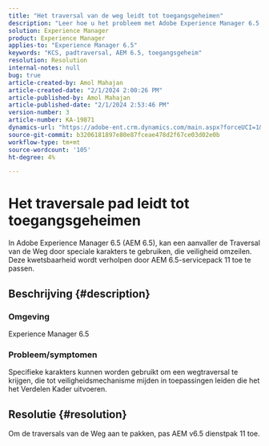```yaml
---
title: "Het traversal van de weg leidt tot toegangsgeheimen"
description: "Leer hoe u het probleem met Adobe Experience Manager 6.5 kunt oplossen waarbij padtraversal leidt tot een inbreuk op de beveiliging. Servicepack 11 toepassen."
solution: Experience Manager
product: Experience Manager
applies-to: "Experience Manager 6.5"
keywords: "KCS, padtraversal, AEM 6.5, toegangsgeheim"
resolution: Resolution
internal-notes: null
bug: true
article-created-by: Amol Mahajan
article-created-date: "2/1/2024 2:00:26 PM"
article-published-by: Amol Mahajan
article-published-date: "2/1/2024 2:53:46 PM"
version-number: 3
article-number: KA-19871
dynamics-url: "https://adobe-ent.crm.dynamics.com/main.aspx?forceUCI=1&pagetype=entityrecord&etn=knowledgearticle&id=5e44cd3b-0ac1-ee11-9079-6045bd0065f9"
source-git-commit: b3206181897e80e87fceae478d2f67ce03d02e0b
workflow-type: tm+mt
source-wordcount: '105'
ht-degree: 4%

---
```


# Het traversale pad leidt tot toegangsgeheimen


In Adobe Experience Manager 6.5 (AEM 6.5), kan een aanvaller de Traversal van de Weg door speciale karakters te gebruiken, die veiligheid omzeilen. Deze kwetsbaarheid wordt verholpen door AEM 6.5-servicepack 11 toe te passen.

## Beschrijving {#description}


### <b>Omgeving</b>

Experience Manager 6.5



### <b>Probleem/symptomen</b>

Specifieke karakters kunnen worden gebruikt om een wegtraversal te krijgen, die tot veiligheidsmechanisme mijden in toepassingen leiden die het het Verdelen Kader uitvoeren.


## Resolutie {#resolution}

Om de traversals van de Weg aan te pakken, pas AEM v6.5 dienstpak 11 toe.